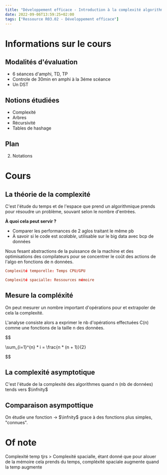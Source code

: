 ```yaml
---
title: "Développement efficace - Introduction à la complexité algorithmique"
date: 2022-09-06T13:59:25+02:00
tags: ["Ressource R03.02 - Développement efficace"]
---
```


# Informations sur le cours 

## Modalités d'évaluation 

- 6 séances d'amphi, TD, TP
- Controle de 30min en amphi à la 3éme scéance
- Un DST

## Notions étudiées 

- Complexité 
- Arbres
- Récursivité 
- Tables de hashage 

## Plan 

2) Notations 

# Cours 

## La théorie de la complexité 

C'est l'étude du temps et de l'espace que prend un algorithmique prends pour résoudre un problème, souvant selon le nombre d'entrées.

**À quoi cela peut servir ?**
-  Comparer les performances de 2 aglos traitant le même pb
- À savoir si le code est *scalable*, utilisable sur le big data avec bcp de données

Nous fesant abstractions de la puissance de la machine et des optimisations des compilateurs pour se concentrer le coût des actions de l'algo en fonctions de n données.

```Toml
Complexité temporelle: Temps CPU/GPU

Complexité spacialle: Ressources mémoire
```

## Mesure la compléxité 

On peut mesurer un nombre important d'opérations pour et extrapoler de cela la complexité.

L'analyse consiste alors a exprimer le nb d'opérations effectuées C(n) comme une fonctions de la taille n des données. 

<!--- TODO: rewrite the equations--->

$$

\sum_{i=1}^{n} * i =  \frac{n * (n + 1)}{2}

$$

## La complexité asymptotique 

<!--- TODO: fill this out --->

C'est l'étude de la complexité des algorithmes quand n (nb de données) tends vers $\infnity$

## Comparaison asympottique 

On étudie une fonction -> $\infnity$ grace à des fonctions plus simples, "connues". 

# Of note 

Complexité temp tjrs > Complexité spacialle, étant donné que pour alouer de la mémoire cela prends du temps, compléxité spaciale augmente quand la temp augmente
